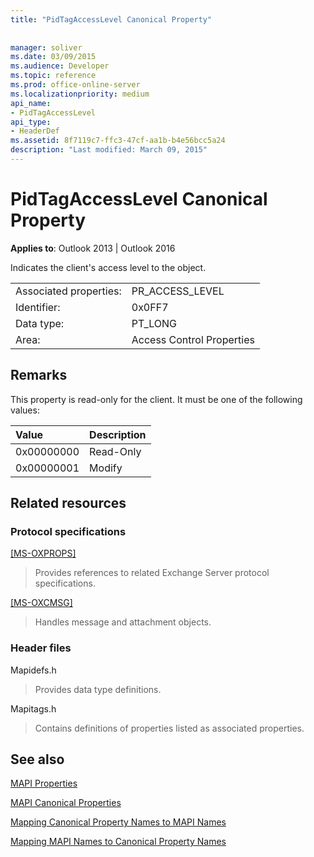 ```yaml
---
title: "PidTagAccessLevel Canonical Property"
 
 
manager: soliver
ms.date: 03/09/2015
ms.audience: Developer
ms.topic: reference
ms.prod: office-online-server
ms.localizationpriority: medium
api_name:
- PidTagAccessLevel
api_type:
- HeaderDef
ms.assetid: 8f7119c7-ffc3-47cf-aa1b-b4e56bcc5a24
description: "Last modified: March 09, 2015"
---
```


# PidTagAccessLevel Canonical Property

  
  
**Applies to**: Outlook 2013 | Outlook 2016 
  
Indicates the client's access level to the object.
  
|||
|:-----|:-----|
|Associated properties:  <br/> |PR_ACCESS_LEVEL  <br/> |
|Identifier:  <br/> |0x0FF7  <br/> |
|Data type:  <br/> |PT_LONG  <br/> |
|Area:  <br/> |Access Control Properties  <br/> |
   
## Remarks

This property is read-only for the client. It must be one of the following values:
  
|**Value**|**Description**|
|:-----|:-----|
|0x00000000  <br/> |Read-Only  <br/> |
|0x00000001  <br/> |Modify  <br/> |
   
## Related resources

### Protocol specifications

[[MS-OXPROPS]](https://msdn.microsoft.com/library/f6ab1613-aefe-447d-a49c-18217230b148%28Office.15%29.aspx)
  
> Provides references to related Exchange Server protocol specifications.
    
[[MS-OXCMSG]](https://msdn.microsoft.com/library/7fd7ec40-deec-4c06-9493-1bc06b349682%28Office.15%29.aspx)
  
> Handles message and attachment objects.
    
### Header files

Mapidefs.h
  
> Provides data type definitions.
    
Mapitags.h
  
> Contains definitions of properties listed as associated properties.
    
## See also



[MAPI Properties](mapi-properties.md)
  
[MAPI Canonical Properties](mapi-canonical-properties.md)
  
[Mapping Canonical Property Names to MAPI Names](mapping-canonical-property-names-to-mapi-names.md)
  
[Mapping MAPI Names to Canonical Property Names](mapping-mapi-names-to-canonical-property-names.md)

